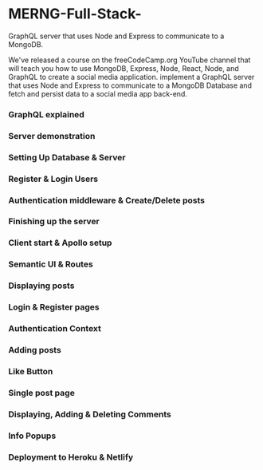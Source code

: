 # MERNG-Full-Stack-

GraphQL server that uses Node and Express to communicate to a MongoDB.

We've released a course on the freeCodeCamp.org YouTube channel that will teach you how to use MongoDB, Express, Node,  React, Node, and GraphQL to create a social media application.
implement a GraphQL server that uses Node and Express to communicate to a MongoDB Database and fetch and persist data to a social media app back-end.

### GraphQL explained
### Server demonstration
### Setting Up Database & Server
### Register & Login Users
### Authentication middleware & Create/Delete posts
### Finishing up the server
### Client start & Apollo setup
### Semantic UI & Routes
### Displaying posts
### Login & Register pages
### Authentication Context
### Adding posts
### Like Button
### Single post page
### Displaying, Adding & Deleting Comments
### Info Popups
### Deployment to Heroku & Netlify
 

